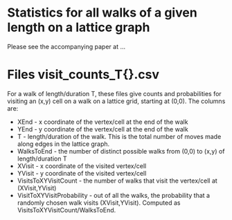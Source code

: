 # Statistics for all walks of a given length on a lattice graph

Please see the accompanying paper at ...

# Files visit_counts_T{}.csv

For a walk of length/duration T, these files give counts and probabilities for visiting an (x,y) cell on a walk on a lattice grid, starting at (0,0). The columns are:

* XEnd - x coordinate of the vertex/cell at the end of the walk
* YEnd - y coordinate of the vertex/cell at the end of the walk
* T - length/duration of the walk. This is the total number of moves made along edges in the lattice graph.
* WalksToEnd - the number of distinct possible walks from (0,0) to (x,y) of length/duration T
* XVisit - x coordinate of the visited vertex/cell
* YVisit - y coordinate of the visited vertex/cell
* VisitsToXYVisitCount - the number of walks that visit the vertex/cell at (XVisit,YVisit)
* VisitToXYVisitProbability - out of all the walks, the probability that a randomly chosen walk visits (XVisit,YVisit). Computed as VisitsToXYVisitCount/WalksToEnd.
